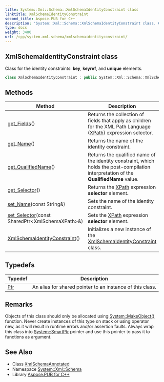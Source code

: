 ```yaml
---
title: System::Xml::Schema::XmlSchemaIdentityConstraint class
linktitle: XmlSchemaIdentityConstraint
second_title: Aspose.PUB for C++
description: 'System::Xml::Schema::XmlSchemaIdentityConstraint class. Class for the identity constraints: key, keyref, and unique elements in C++.'
type: docs
weight: 3400
url: /cpp/system.xml.schema/xmlschemaidentityconstraint/
---
```

## XmlSchemaIdentityConstraint class


Class for the identity constraints: **key**, **keyref**, and **unique** elements.

```cpp
class XmlSchemaIdentityConstraint : public System::Xml::Schema::XmlSchemaAnnotated
```

## Methods

| Method | Description |
| --- | --- |
| [get_Fields](./get_fields/)() | Returns the collection of fields that apply as children for the XML Path Language ([XPath](../../system.xml.xpath/)) expression selector. |
| [get_Name](./get_name/)() | Returns the name of the identity constraint. |
| [get_QualifiedName](./get_qualifiedname/)() | Returns the qualified name of the identity constraint, which holds the post-compilation interpretation of the **QualifiedName** value. |
| [get_Selector](./get_selector/)() | Returns the [XPath](../../system.xml.xpath/) expression **selector** element. |
| [set_Name](./set_name/)(const String\&) | Sets the name of the identity constraint. |
| [set_Selector](./set_selector/)(const SharedPtr\<XmlSchemaXPath\>\&) | Sets the [XPath](../../system.xml.xpath/) expression **selector** element. |
| [XmlSchemaIdentityConstraint](./xmlschemaidentityconstraint/)() | Initializes a new instance of the [XmlSchemaIdentityConstraint](./) class. |
## Typedefs

| Typedef | Description |
| --- | --- |
| [Ptr](./ptr/) | An alias for shared pointer to an instance of this class. |
## Remarks



Objects of this class should only be allocated using [System::MakeObject()](../../system/makeobject/) function. Never create instances of this type on stack or using operator new, as it will result in runtime errors and/or assertion faults. Always wrap this class into [System::SmartPtr](../../system/smartptr/) pointer and use this pointer to pass it to functions as argument. 

## See Also

* Class [XmlSchemaAnnotated](../xmlschemaannotated/)
* Namespace [System::Xml::Schema](../)
* Library [Aspose.PUB for C++](../../)
